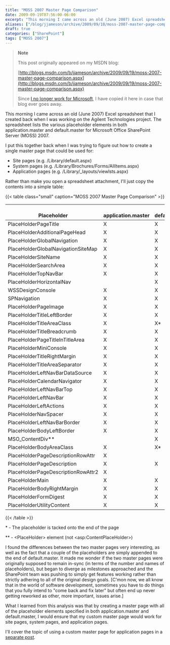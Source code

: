 ```yaml
---
title: "MOSS 2007 Master Page Comparison"
date: 2009-09-19T07:56:00-06:00
excerpt: "This morning I came across an old (June 2007) Excel spreadsheet that I created back when I was working on the Agilent Technologies project. The spreadsheet lists the various placeholder elements in both application.master and default.master for Microsoft..."
aliases: ["/blog/jjameson/archive/2009/09/18/moss-2007-master-page-comparison.aspx", "/blog/jjameson/archive/2009/09/19/moss-2007-master-page-comparison.aspx"]
draft: true
categories: ["SharePoint"]
tags: ["MOSS 2007"]
---
```


> **Note**
>
> This post originally appeared on my MSDN blog:
>
> [http://blogs.msdn.com/b/jjameson/archive/2009/09/19/moss-2007-master-page-comparison.aspx](http://blogs.msdn.com/b/jjameson/archive/2009/09/19/moss-2007-master-page-comparison.aspx)
>
> Since
> [I no longer work for Microsoft](/blog/jjameson/2011/09/02/last-day-with-microsoft),
> I have copied it here in case that blog ever goes away.

This morning I came across an old (June 2007) Excel spreadsheet that I created
back when I was working on the Agilent Technologies project. The spreadsheet
lists the various placeholder elements in both application.master and
default.master for Microsoft Office SharePoint Server (MOSS) 2007.

I put this together back when I was trying to figure out how to create a single
master page that could be used for:

- Site pages (e.g. /Library/default.aspx)
- System pages (e.g. /Library/Brochures/Forms/AllItems.aspx)
- Application pages (e.g. /Library/\_layouts/viewlsts.aspx)

Rather than make you open a spreadsheet attachment, I'll just copy the contents
into a simple table:

{{< table class="small" caption="MOSS 2007 Master Page Comparison" >}}

| <br>                    Placeholder<br>                 | <br>                    application.master<br>                 | <br>                    default.master<br>                 |
| --- | --- | --- |
|  PlaceHolderPageTitle  |  X  |  X  |
|  PlaceHolderAdditionalPageHead  |  X  |  X  |
|  PlaceHolderGlobalNavigation  |  X  |  X  |
|  PlaceHolderGlobalNavigationSiteMap  |  X  |  X  |
|  PlaceHolderSiteName  |  X  |  X  |
|  PlaceHolderSearchArea  |  X  |  X  |
|  PlaceHolderTopNavBar  |  X  |  X  |
|  PlaceHolderHorizontalNav  |   |  X  |
|  WSSDesignConsole  |  X  |  X  |
|  SPNavigation  |  X  |  X  |
|  PlaceHolderPageImage  |  X  |  X  |
|  PlaceHolderTitleLeftBorder  |  X  |  X  |
|  PlaceHolderTitleAreaClass  |  X  |  X\*  |
|  PlaceHolderTitleBreadcrumb  |  X  |  X  |
|  PlaceHolderPageTitleInTitleArea  |  X  |  X  |
|  PlaceHolderMiniConsole  |  X  |  X  |
|  PlaceHolderTitleRightMargin  |  X  |  X  |
|  PlaceHolderTitleAreaSeparator  |  X  |  X  |
|  PlaceHolderLeftNavBarDataSource  |  X  |  X  |
|  PlaceHolderCalendarNavigator  |  X  |  X  |
|  PlaceHolderLeftNavBarTop  |  X  |  X  |
|  PlaceHolderLeftNavBar  |  X  |  X  |
|  PlaceHolderLeftActions  |  X  |  X  |
|  PlaceHolderNavSpacer  |  X  |  X  |
|  PlaceHolderLeftNavBarBorder  |  X  |  X  |
|  PlaceHolderBodyLeftBorder  |  X  |  X  |
|  MSO\_ContentDiv\*\*  |   |  X  |
|  PlaceHolderBodyAreaClass  |  X  |  X\*  |
|  PlaceHolderPageDescriptionRowAttr  |  X  |   |
|  PlaceHolderPageDescription  |  X  |  X  |
|  PlaceHolderPageDescriptionRowAttr2  |  X  |   |
|  PlaceHolderMain  |  X  |  X  |
|  PlaceHolderBodyRightMargin  |  X  |  X  |
|  PlaceHolderFormDigest  |  X  |  X  |
|  PlaceHolderUtilityContent  |  X  |  X  |

{{< /table >}}

\* - The placeholder is tacked onto the end of the page

\*\* - &lt;PlaceHolder&gt; element (not &lt;asp:ContentPlaceHolder&gt;)

I found the differences between the two master pages very interesting, as well
as the fact that a couple of the placeholders are simply appended to the end of
default.master. It made me wonder if the two master pages were originally
supposed to remain in-sync (in terms of the number and names of placeholders),
but began to diverge as milestones approached and the SharePoint team was
pushing to simply get features working rather than strictly adhering to all of
the original design goals. [C'mon now, we all know that in the world of software
development, sometimes you have to do things that you fully intend to "come back
and fix later" but often end up never getting reworked as other, more important,
issues arise.]

What I learned from this analysis was that by creating a master page with all of
the placeholder elements specified in both application.master and
default.master, I would ensure that my custom master page would work for site
pages, system pages, and application pages.

I'll cover the topic of using a custom master page for application pages in a
[separate post](/blog/jjameson/2009/09/20/overriding-application-master-in-moss-2007).

